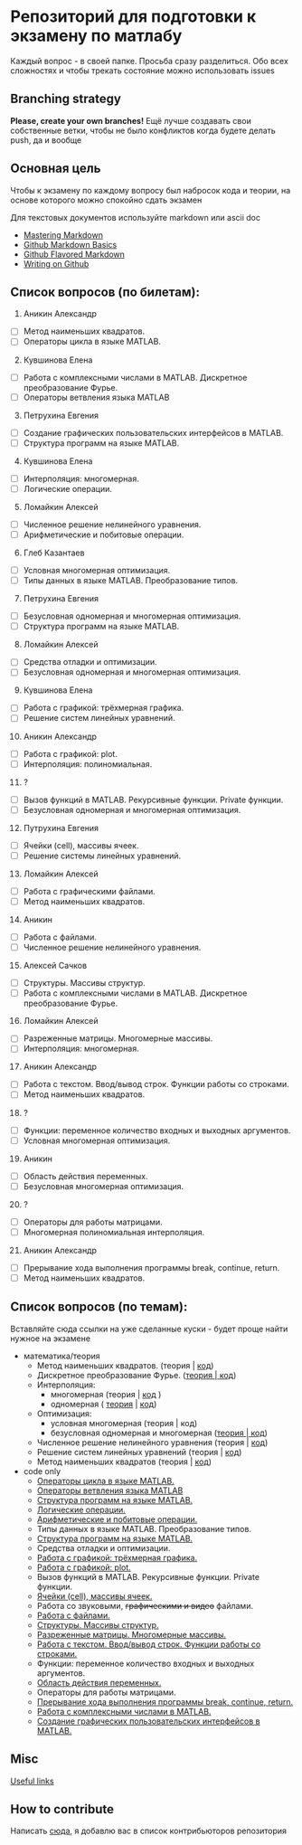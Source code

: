 ﻿# Репозиторий для подготовки к экзамену по матлабу

Каждый вопрос - в своей папке. 
Просьба сразу разделиться. Обо всех сложностях и чтобы трекать состояние можно использовать issues

## Branching strategy

**Please, create your own branches!**
Ещё лучше создавать свои собственные ветки, чтобы не было конфликтов когда будете делать push, да и вообще

## Основная цель 

Чтобы к экзамену по каждому вопросу был набросок кода и теории, на основе которого можно спокойно сдать экзамен

Для текстовых документов используйте markdown или ascii doc

* [Mastering Markdown](https://guides.github.com/features/mastering-markdown/)
* [Github Markdown Basics](https://help.github.com/articles/markdown-basics/)
* [Github Flavored Markdown](https://help.github.com/articles/github-flavored-markdown/)
* [Writing on Github](https://help.github.com/articles/writing-on-github/)

## Список вопросов (по билетам):

1. Аникин Александр
  - [ ] Метод наименьших квадратов.
  - [ ] Операторы цикла в языке MATLAB.
2. Кувшинова Елена
  - [ ] Работа с комплексными числами в MATLAB. Дискретное преобразование Фурье.
  - [ ] Операторы ветвления языка MATLAB
3. Петрухина Евгения
  - [ ] Создание графических пользовательских интерфейсов в MATLAB.
  - [ ] Структура программ на языке MATLAB.
4. Кувшинова Елена
  - [ ] Интерполяция: многомерная.
  - [ ] Логические операции.
5. Ломайкин Алексей
  - [ ] Численное решение нелинейного уравнения.
  - [ ] Арифметические и побитовые операции.
6. Глеб Казантаев
  - [ ] Условная многомерная оптимизация.
  - [ ] Типы данных в языке MATLAB.  Преобразование типов.
7. Петрухина Евгения
  - [ ] Безусловная одномерная и многомерная оптимизация.
  - [ ] Структура программ на языке MATLAB.
8. Ломайкин Алексей
  - [ ] Средства отладки и оптимизации.
  - [ ] Безусловная одномерная и многомерная оптимизация.
9. Кувшинова Елена
  - [ ] Работа с графикой: трёхмерная графика.
  - [ ] Решение систем линейных уравнений.
10. Аникин Александр
  - [ ] Работа с графикой: plot.
  - [ ] Интерполяция: полиномиальная.
11. ?
  - [ ] Вызов функций в MATLAB. Рекурсивные функции. Private функции.
  - [ ] Безусловная одномерная и многомерная оптимизация.
12. Путрухина Евгения
  - [ ] Ячейки (cell), массивы ячеек.
  - [ ] Решение системы линейных уравнений.
13. Ломайкин Алексей
  - [ ] Работа с графическими файлами.
  - [ ] Метод наименьших квадратов.
14. Аникин
  - [ ] Работа с файлами.
  - [ ] Численное решение нелинейного уравнения.
15. Алексей Сачков
  - [ ] Структуры. Массивы структур.
  - [ ] Работа с комплексными числами в MATLAB. Дискретное преобразование Фурье.
16. Ломайкин Алексей
  - [ ] Разреженные матрицы. Многомерные массивы.
  - [ ] Интерполяция: многомерная.
17. Аникин Александр
  - [ ] Работа с текстом. Ввод/вывод строк. Функции работы со строками.
  - [ ] Метод наименьших квадратов.
18. ?
  - [ ] Функции: переменное количество входных и выходных аргументов.
  - [ ] Условная многомерная оптимизация.
19. Аникин
  - [ ] Область действия переменных.
  - [ ] Безусловная многомерная оптимизация.
20. ?
  - [ ] Операторы для работы матрицами.
  - [ ] Многомерная полиномиальная интерполяция.
21. Аникин Александр
  - [ ] Прерывание хода выполнения программы break, continue, return.
  - [ ] Метод наименьших квадратов.

## Список вопросов (по темам):

Вставляйте сюда ссылки на уже сделанные куски - будет проще найти нужное на экзамене

* математика/теория
  * Метод наименьших квадратов. (теория | [код](/1/1.1_mnk.md))
  * Дискретное преобразование Фурье. ([теория | код](/2/Fur.docx))
  * Интерполяция:
  	* многомерная (теория | [код](/4/1.md/) )
  	* одномерная ( [теория](/10/interpolation.md) | [код](/10/code.md))
  * Оптимизация:
    * условная многомерная (теория | код)
    * безусловная одномерная и многомерная ([теория | код](/7/Question_1.md))
  * Численное решение нелинейного уравнения (теория | [код](/5/5.1.md))
  * Решение систем линейных уравнений (теория | [код](/9/9.2.md))
  * Метод наименьших квадратов (теория | [код](/1/1.1_mnk.md))
* code only
  * [Операторы цикла в языке MATLAB.](/1/1.2_cycles.md)
  * [Операторы ветвления языка MATLAB](/2/2.md/)
  * [Структура программ на языке MATLAB.](/3/Question_2.md)
  * [Логические операции.](/4/2.md)
  * [Арифметические и побитовые операции.](/5/5.2.md)
  * Типы данных в языке MATLAB. Преобразование типов.
  * [Структура программ на языке MATLAB.](/3/Question_2.md)
  * Средства отладки и оптимизации.
  * [Работа с графикой: трёхмерная графика.](/9/9.1.md)
  * [Работа с графикой: plot.](/10/10.1.md)
  * Вызов функций в MATLAB. Рекурсивные функции. Private функции.
  * [Ячейки (cell), массивы ячеек.](/12/Question_1.md)
  * Работа со звуковыми, ~~графическими и видео~~ файлами.
  * [Работа с файлами.](/14/14.1.md)
  * [Структуры. Массивы структур.](/15/structures.md)
  * [Разреженные матрицы. Многомерные массивы.](/16/16.1.md)
  * [Работа с текстом. Ввод/вывод строк. Функции работы со строками.](/17/17.1_string.md)
  * Функции: переменное количество входных и выходных аргументов.
  * [Область действия переменных.](/19/19.1.md)
  * Операторы для работы матрицами.
  * [Прерывание хода выполнения программы break, continue, return.](/21/21.1.md)
  * [Работа с комплексными числами в MATLAB.](/15/complex.md)
  * [Создание графических пользовательских интерфейсов в MATLAB.](/3/Question_1.md)

## Misc

[Useful links](/useful-links.md)

## How to contribute

Написать [сюда](http://vk.com/d_c_l_x_v_i), я добавлю вас в список контрибьюторов репозитория
